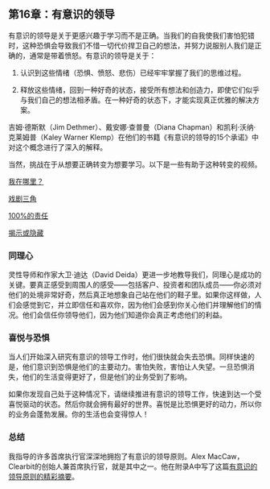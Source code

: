 ## 第16章：有意识的领导

有意识的领导是关于更感兴趣于学习而不是正确。当我们的自我使我们害怕犯错时，这种恐惧会导致我们不惜一切代价捍卫自己的想法，并努力说服别人我们是正确的，通常是带着愤怒。有意识的领导是关于：

1. 认识到这些情绪（恐惧、愤怒、悲伤）已经牢牢掌握了我们的思维过程。

2. 释放这些情绪，回到一种好奇的状态，接受所有想法和创造力，即使它们似乎与我们自己的想法相矛盾。在一种好奇的状态下，才能实现真正优雅的解决方案。

吉姆·德斯默（Jim Dethmer）、戴安娜·查普曼（Diana Chapman）和凯利·沃纳·克莱姆普（Kaley Warner Klemp）在他们的书籍《有意识的领导的15个承诺》中对这个概念进行了深入的解释。

当然，挑战在于从想要正确转变为想要学习。以下是一些有助于这种转变的视频。

[我在哪里？](http://conscious.is/video/locating-yourself-a-key-to-conscious-leadership)

[戏剧三角](http://conscious.is/video/understanding-the-drama-triangle-vs-presence)

[100%的责任](http://conscious.is/video/are-you-taking-100-responsibility)

[揭示或隐藏](http://conscious.is/video/candor-are-you-revealing-or-concealing)

### 同理心

灵性导师和作家大卫·迪达（David Deida）更进一步地教导我们，同理心是成功的关键。要真正感受到周围人的感受——包括客户、投资者和团队成员——你必须对他们的处境非常好奇，然后真正地想象自己站在他们的鞋子里。如果你这样做，人们会感觉到它，并立即信任和喜欢你，因为他们会感到你关心他们并理解他们的情况。他们会信任你领导他们，因为他们知道你会真正考虑他们的利益。

### 喜悦与恐惧

当人们开始深入研究有意识的领导工作时，他们很快就会失去恐惧。同样快速的是，他们意识到恐惧是他们的主要动力。害怕失败，害怕让人失望。一旦恐惧消失，他们的生活变得更好了，但是他们的业务受到了影响。

如果你发现自己处于这种情况下，请继续推进有意识的领导工作，快速到达一个受喜悦驱动的状态。然后你就会拥有最好的世界。喜悦是比恐惧更好的动力，所以你的业务会蓬勃发展。你的生活也会变得惊人！

### 总结

我指导的许多首席执行官深深地拥抱了有意识的领导原则。Alex MacCaw，Clearbit的创始人兼首席执行官，就是其中之一。他在附录A中写了这篇[有意识的领导原则的精彩摘要](https://docs.google.com/document/d/1eB7oR51qoHKiO058aWWxeuuCDIpltLTap3RYUWRXDwE/edit#)。